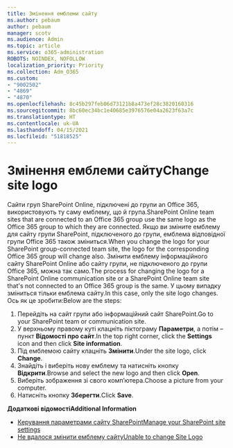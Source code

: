 ```yaml
---
title: Змінення емблеми сайту
ms.author: pebaum
author: pebaum
manager: scotv
ms.audience: Admin
ms.topic: article
ms.service: o365-administration
ROBOTS: NOINDEX, NOFOLLOW
localization_priority: Priority
ms.collection: Adm_O365
ms.custom:
- "9002502"
- "4869"
- "4870"
ms.openlocfilehash: 8c45b297feb06d73121b8a473ef28c3820160316
ms.sourcegitcommit: 8bc60ec34bc1e40685e3976576e04a2623f63a7c
ms.translationtype: HT
ms.contentlocale: uk-UA
ms.lasthandoff: 04/15/2021
ms.locfileid: "51818525"
---
```

# <a name="change-site-logo"></a><span data-ttu-id="5d096-102">Змінення емблеми сайту</span><span class="sxs-lookup"><span data-stu-id="5d096-102">Change site logo</span></span>

<span data-ttu-id="5d096-103">Сайти груп SharePoint Online, підключені до групи an Office 365, використовують ту саму емблему, що й група.</span><span class="sxs-lookup"><span data-stu-id="5d096-103">SharePoint Online team sites that are connected to an Office 365 group use the same logo as the Office 365 group to which they are connected.</span></span> <span data-ttu-id="5d096-104">Якщо ви зміните емблему для сайту групи SharePoint, підключеного до групи, емблема відповідної групи Office 365 також зміниться.</span><span class="sxs-lookup"><span data-stu-id="5d096-104">When you change the logo for your SharePoint group-connected team site, the logo for the corresponding Office 365 group will change also.</span></span> <span data-ttu-id="5d096-105">Змінити емблему інформаційного сайту SharePoint Online або сайту групи, не підключеного до групи Office 365, можна так само.</span><span class="sxs-lookup"><span data-stu-id="5d096-105">The process for changing the logo for a SharePoint Online communication site or a SharePoint Online team site that's not connected to an Office 365 group is the same.</span></span> <span data-ttu-id="5d096-106">У цьому випадку зміниться тільки емблема сайту.</span><span class="sxs-lookup"><span data-stu-id="5d096-106">In this case, only the site logo changes.</span></span> <span data-ttu-id="5d096-107">Ось як це зробити:</span><span class="sxs-lookup"><span data-stu-id="5d096-107">Below are the steps:</span></span>

1. <span data-ttu-id="5d096-108">Перейдіть на сайт групи або інформаційний сайт SharePoint.</span><span class="sxs-lookup"><span data-stu-id="5d096-108">Go to your SharePoint team or communication site.</span></span>
2. <span data-ttu-id="5d096-109">У верхньому правому куті клацніть піктограму **Параметри**, а потім – пункт **Відомості про сайт**.</span><span class="sxs-lookup"><span data-stu-id="5d096-109">In the top right corner, click the **Settings** icon and then click **Site information**.</span></span>
3. <span data-ttu-id="5d096-110">Під емблемою сайту клацніть **Змінити**.</span><span class="sxs-lookup"><span data-stu-id="5d096-110">Under the site logo, click **Change**.</span></span>
4. <span data-ttu-id="5d096-111">Знайдіть і виберіть нову емблему та натисніть кнопку **Відкрити**.</span><span class="sxs-lookup"><span data-stu-id="5d096-111">Browse and select the new logo and then click **Open**.</span></span>
5. <span data-ttu-id="5d096-112">Виберіть зображення зі свого комп’ютера.</span><span class="sxs-lookup"><span data-stu-id="5d096-112">Choose a picture from your computer.</span></span>
6. <span data-ttu-id="5d096-113">Натисніть кнопку **Зберегти**.</span><span class="sxs-lookup"><span data-stu-id="5d096-113">Click **Save**.</span></span>

<span data-ttu-id="5d096-114">**Додаткові відомості**</span><span class="sxs-lookup"><span data-stu-id="5d096-114">**Additional Information**</span></span>

- [<span data-ttu-id="5d096-115">Керування параметрами сайту SharePoint</span><span class="sxs-lookup"><span data-stu-id="5d096-115">Manage your SharePoint site settings</span></span>](https://support.office.com/article/manage-your-sharepoint-site-settings-8376034d-d0c7-446e-9178-6ab51c58df42)
- [<span data-ttu-id="5d096-116">Не вдалося змінити емблему сайту</span><span class="sxs-lookup"><span data-stu-id="5d096-116">Unable to change Site Logo</span></span>](https://docs.microsoft.com/sharepoint/troubleshoot/sites/error-when-changing-o365-site-logo)
